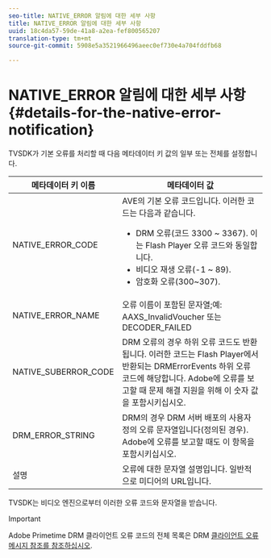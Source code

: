 ```yaml
---
seo-title: NATIVE_ERROR 알림에 대한 세부 사항
title: NATIVE_ERROR 알림에 대한 세부 사항
uuid: 18c4da57-59de-41a8-a2ea-fef800565207
translation-type: tm+mt
source-git-commit: 5908e5a3521966496aeec0ef730e4a704fddfb68

---
```



# NATIVE_ERROR 알림에 대한 세부 사항 {#details-for-the-native-error-notification}

TVSDK가 기본 오류를 처리할 때 다음 메타데이터 키 값의 일부 또는 전체를 설정합니다.

<table id="table_86A21619515B435DBB65DC4DFBB64B29"> 
 <thead> 
  <tr> 
   <th colname="col1" class="entry"> 메타데이터 키 이름 </th> 
   <th colname="col2" class="entry"> 메타데이터 값 </th> 
  </tr> 
 </thead>
 <tbody> 
  <tr> 
   <td colname="col1"> <span class="codeph"> NATIVE_ERROR_CODE </span> </td> 
   <td colname="col2"> 
    <ph>
      AVE의 기본 오류 코드입니다. 
    </ph> 이러한 코드는 다음과 같습니다. 
    <ul id="ul_330C626DE27B45A09E8851CC24768A07"> 
     <li id="li_0845A9BBB55545BDB49BD4F4802C0E54">DRM 오류(코드 3300 ~ 3367). 이는 Flash Player 오류 코드와 동일합니다. </li> 
     <li id="li_98A571480C154CF0AE1DC101FF0834C4">비디오 재생 오류(-1 ~ 89). </li> 
     <li id="li_D7C19955DEF94DA88B822C8C57D6D2F4">암호화 오류(300~307). </li> 
    </ul> </td> 
  </tr> 
  <tr> 
   <td colname="col1"> <span class="codeph"> NATIVE_ERROR_NAME </span> </td> 
   <td colname="col2"> 오류 이름이 포함된 문자열;예: <span class="codeph"> AAXS_InvalidVoucher </span> 또는 <span class="codeph"> DECODER_FAILED </span> </td> 
  </tr> 
  <tr> 
   <td colname="col1"> <span class="codeph"> NATIVE_SUBERROR_CODE </span> </td> 
   <td colname="col2"> DRM 오류의 경우 하위 오류 코드도 반환됩니다. 이러한 코드는 Flash Player에서 <span class="codeph"> 반환되는 DRMErrorEvents </span> 하위 오류 코드에 해당합니다. Adobe에 오류를 보고할 때 문제 해결 지원을 위해 이 숫자 값을 포함시키십시오. </td> 
  </tr> 
  <tr> 
   <td colname="col1"> <span class="codeph"> DRM_ERROR_STRING </span> </td> 
   <td colname="col2"> DRM의 경우 DRM 서버 배포의 사용자 정의 오류 문자열입니다(정의된 경우). Adobe에 오류를 보고할 때도 이 항목을 포함시키십시오. </td> 
  </tr> 
  <tr> 
   <td colname="col1"> <span class="codeph"> 설명 </span> </td> 
   <td colname="col2"> 오류에 대한 문자열 설명입니다. 일반적으로 미디어의 URL입니다. </td> 
  </tr> 
 </tbody> 
</table>

TVSDK는 비디오 엔진으로부터 이러한 오류 코드와 문자열을 받습니다.

>[!IMPORTANT]
>
>Adobe Primetime DRM 클라이언트 오류 코드의 전체 목록은 DRM [클라이언트 오류 메시지 참조를 참조하십시오](https://helpx.adobe.com/content/dam/help/en/primetime/drm/drm_client_error_message_reference.pdf).